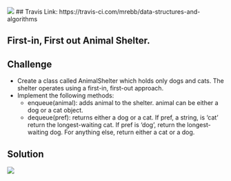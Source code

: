 <img src="https://travis-ci.com/mrebb/data-structures-and-algorithms.svg?branch=fifo_animal_shelter">
## Travis Link:
https://travis-ci.com/mrebb/data-structures-and-algorithms

## First-in, First out Animal Shelter.

## Challenge
* Create a class called AnimalShelter which holds only dogs and cats. The shelter operates using a first-in, first-out approach.
* Implement the following methods:
    * enqueue(animal): adds animal to the shelter. animal can be either a dog or a cat object.
    * dequeue(pref): returns either a dog or a cat. If pref, a string, is ‘cat’ return the longest-waiting cat. If pref is ‘dog’, return the longest-waiting dog. For anything else, return either a cat or a dog.

## Solution
<img src = "./assets/.JPG">